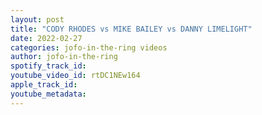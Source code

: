 ```yaml
---
layout: post
title: "CODY RHODES vs MIKE BAILEY vs DANNY LIMELIGHT"
date: 2022-02-27
categories: jofo-in-the-ring videos
author: jofo-in-the-ring
spotify_track_id: 
youtube_video_id: rtDC1NEw164
apple_track_id: 
youtube_metadata: 
---
```

